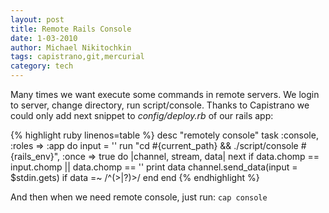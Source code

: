 ```yaml
---
layout: post
title: Remote Rails Console
date: 1-03-2010
author: Michael Nikitochkin
tags: capistrano,git,mercurial
category: tech
---
```


Many times we want execute some commands in remote servers. We login to server, change directory, run script/console. Thanks to Capistrano we could only add next snippet to *config/deploy.rb* of our rails app:

{% highlight ruby linenos=table %}
desc "remotely console"
task :console, :roles => :app do
  input = ''
  run "cd #{current_path} && ./script/console #{rails_env}", :once => true do |channel, stream, data|
    next if data.chomp == input.chomp || data.chomp == ''
    print data
    channel.send_data(input = $stdin.gets) if data =~ /^(>|\?)>/
  end
end
{% endhighlight %}

And then when we need remote console, just run: `cap console`
